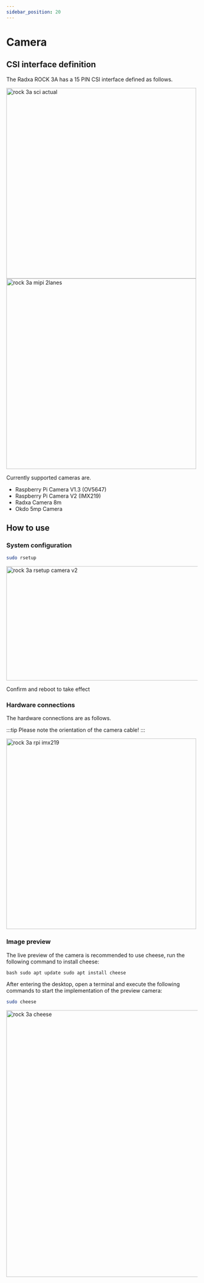 ```yaml
---
sidebar_position: 20
---
```


# Camera

## CSI interface definition

The Radxa ROCK 3A has a 15 PIN CSI interface defined as follows.

<!-- ![rock 3a sci actual](/img/rock3/3a/rock3a-actual-sci.webp) -->
<img src="../../../img/rock3/3a/rock3a-actual-sci.webp" width = "500" alt="rock 3a sci actual"/>
<img src="../../../img/rock3/3a/rock3a-mipi-2lanes.webp" width = "500" alt="rock 3a mipi 2lanes"/>

Currently supported cameras are.

- Raspberry Pi Camera V1.3 (OV5647)
- Raspberry Pi Camera V2 (IMX219)
- Radxa Camera 8m
- Okdo 5mp Camera

## How to use

### System configuration

```bash
sudo rsetup
```

<img src="../../../img/rock3/3a/rock3a-rsetup-camera-v2.webp" width = "700" height="300" alt="rock 3a rsetup camera v2"/>

Confirm and reboot to take effect

### Hardware connections

The hardware connections are as follows.

:::tip
Please note the orientation of the camera cable!
:::

<img src="../../../img/rock3/3a/rock3a-rpi-imx219.webp" width = "500" alt="rock 3a rpi imx219"/>

### Image preview

The live preview of the camera is recommended to use cheese, run the following command to install cheese:

`bash
sudo apt update
sudo apt install cheese
`

After entering the desktop, open a terminal and execute the following commands to start the implementation of the preview camera:

```bash
sudo cheese
```

<img src="../../../img/rock3/3a/rock3a-cheese.webp" width = "700" alt="rock 3a cheese" />
